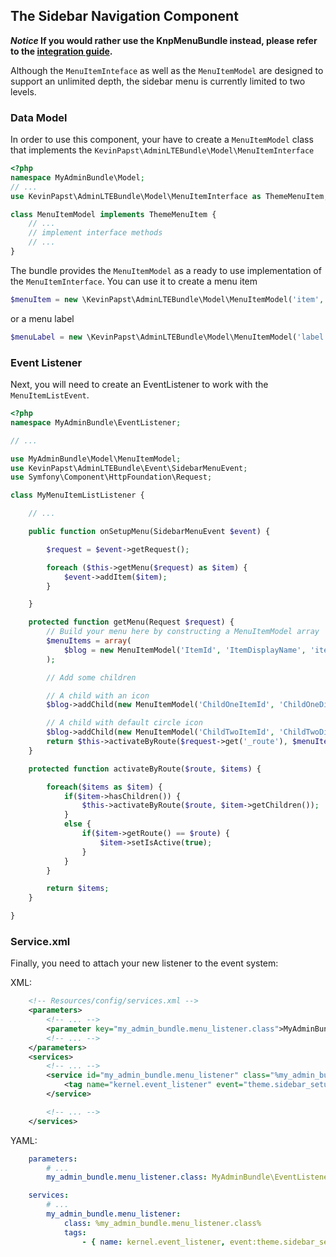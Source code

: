 ## The Sidebar Navigation Component

__*Notice* If you would rather use the KnpMenuBundle instead, please refer to the [integration guide][1].__

Although the `MenuItemInteface` as well as the `MenuItemModel` are designed to support an unlimited depth, the sidebar menu is currently limited to two levels.

### Data Model

In order to use this component, your have to create a `MenuItemModel` class that implements the `KevinPapst\AdminLTEBundle\Model\MenuItemInterface`
```php
<?php
namespace MyAdminBundle\Model;
// ...
use KevinPapst\AdminLTEBundle\Model\MenuItemInterface as ThemeMenuItem;

class MenuItemModel implements ThemeMenuItem {
	// ...
	// implement interface methods
	// ...
}
```
The bundle provides the `MenuItemModel` as a ready to use implementation of the `MenuItemInterface`. You can use it to create a menu item

```php
$menuItem = new \KevinPapst\AdminLTEBundle\Model\MenuItemModel('item', 'Item', 'item_route_name');
```

or a menu label

```php
$menuLabel = new \KevinPapst\AdminLTEBundle\Model\MenuItemModel('label', 'Label', false);
```

### Event Listener
Next, you will need to create an EventListener to work with the `MenuItemListEvent`.
```php
<?php
namespace MyAdminBundle\EventListener;

// ...

use MyAdminBundle\Model\MenuItemModel;
use KevinPapst\AdminLTEBundle\Event\SidebarMenuEvent;
use Symfony\Component\HttpFoundation\Request;

class MyMenuItemListListener {

	// ...

	public function onSetupMenu(SidebarMenuEvent $event) {

		$request = $event->getRequest();

        foreach ($this->getMenu($request) as $item) {
            $event->addItem($item);
        }

	}

	protected function getMenu(Request $request) {
		// Build your menu here by constructing a MenuItemModel array
		$menuItems = array(
            $blog = new MenuItemModel('ItemId', 'ItemDisplayName', 'item_symfony_route', array(/* options */), 'iconclasses fa fa-plane')
        );

        // Add some children

        // A child with an icon
        $blog->addChild(new MenuItemModel('ChildOneItemId', 'ChildOneDisplayName', 'child_1_route', array(), 'fa fa-rss-square'));

        // A child with default circle icon
        $blog->addChild(new MenuItemModel('ChildTwoItemId', 'ChildTwoDisplayName', 'child_2_route'));
		return $this->activateByRoute($request->get('_route'), $menuItems);
	}

	protected function activateByRoute($route, $items) {

        foreach($items as $item) {
            if($item->hasChildren()) {
                $this->activateByRoute($route, $item->getChildren());
            }
            else {
                if($item->getRoute() == $route) {
                    $item->setIsActive(true);
                }
            }
        }

        return $items;
    }

}
```
### Service.xml

Finally, you need to attach your new listener to the event system:

XML: 

```xml
	<!-- Resources/config/services.xml -->
	<parameters>
		<!-- ... -->
		<parameter key="my_admin_bundle.menu_listener.class">MyAdminBundle\EventListener\MyMenuItemListListener</parameter>
		<!-- ... -->
	</parameters>
	<services>
		<!-- ... -->
		<service id="my_admin_bundle.menu_listener" class="%my_admin_bundle.menu_listener.class%">
	        <tag name="kernel.event_listener" event="theme.sidebar_setup_menu" method="onSetupMenu" />
	    </service>

		<!-- ... -->
	</services>
```

YAML: 

```yaml
    parameters:
        # ...
        my_admin_bundle.menu_listener.class: MyAdminBundle\EventListener\MyMenuItemListListener

    services:
        # ...
        my_admin_bundle.menu_listener:
            class: %my_admin_bundle.menu_listener.class%
            tags:
                - { name: kernel.event_listener, event:theme.sidebar_setup_menu, method:onSetupMenu }
```

[1]: knp_menu.md
